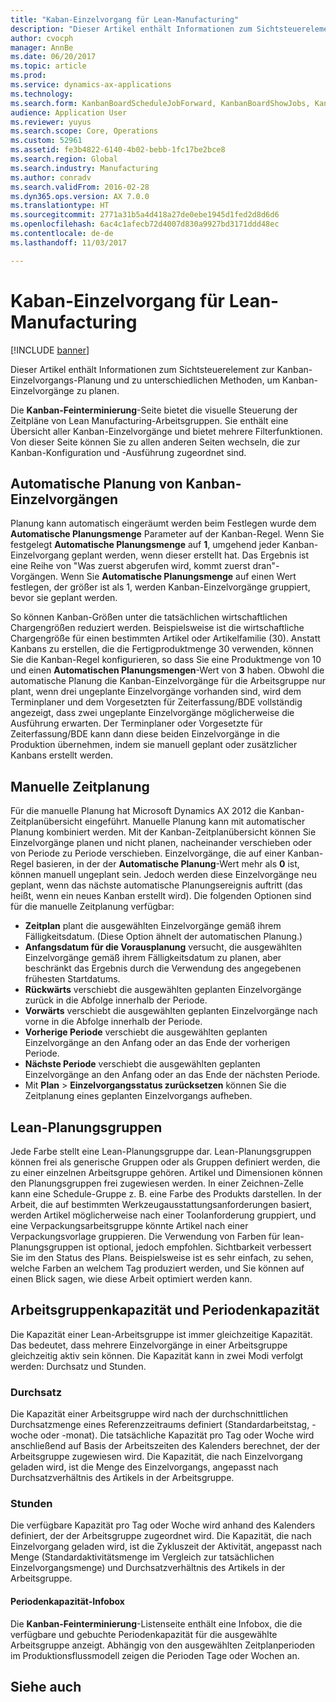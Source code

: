 ```yaml
---
title: "Kaban-Einzelvorgang für Lean-Manufacturing"
description: "Dieser Artikel enthält Informationen zum Sichtsteuerelement zur Kanban-Einzelvorgangs-Planung und zu unterschiedlichen Methoden, um Kanban-Einzelvorgänge zu planen."
author: cvocph
manager: AnnBe
ms.date: 06/20/2017
ms.topic: article
ms.prod: 
ms.service: dynamics-ax-applications
ms.technology: 
ms.search.form: KanbanBoardScheduleJobForward, KanbanBoardShowJobs, KanbanJobSchedulingListPage
audience: Application User
ms.reviewer: yuyus
ms.search.scope: Core, Operations
ms.custom: 52961
ms.assetid: fe3b4822-6140-4b02-bebb-1fc17be2bce8
ms.search.region: Global
ms.search.industry: Manufacturing
ms.author: conradv
ms.search.validFrom: 2016-02-28
ms.dyn365.ops.version: AX 7.0.0
ms.translationtype: HT
ms.sourcegitcommit: 2771a31b5a4d418a27de0ebe1945d1fed2d8d6d6
ms.openlocfilehash: 6ac4c1afecb72d4007d830a9927bd3171ddd48ec
ms.contentlocale: de-de
ms.lasthandoff: 11/03/2017

---
```


# <a name="kanban-job-scheduling-for-lean-manufacturing"></a>Kaban-Einzelvorgang für Lean-Manufacturing

[!INCLUDE [banner](../includes/banner.md)]

Dieser Artikel enthält Informationen zum Sichtsteuerelement zur Kanban-Einzelvorgangs-Planung und zu unterschiedlichen Methoden, um Kanban-Einzelvorgänge zu planen.  

Die **Kanban-Feinterminierung**-Seite bietet die visuelle Steuerung der Zeitpläne von Lean Manufacturing-Arbeitsgruppen. Sie enthält eine Übersicht aller Kanban-Einzelvorgänge und bietet mehrere Filterfunktionen. Von dieser Seite können Sie zu allen anderen Seiten wechseln, die zur Kanban-Konfiguration und -Ausführung zugeordnet sind.

## <a name="automatic-scheduling-of-kanban-jobs"></a>Automatische Planung von Kanban-Einzelvorgängen
Planung kann automatisch eingeräumt werden beim Festlegen wurde dem **Automatische Planungsmenge** Parameter auf der Kanban-Regel. Wenn Sie festgelegt **Automatische Planungsmenge** auf **1**, umgehend jeder Kanban-Einzelvorgang geplant werden, wenn dieser erstellt hat. Das Ergebnis ist eine Reihe von "Was zuerst abgerufen wird, kommt zuerst dran"-Vorgängen. Wenn Sie **Automatische Planungsmenge** auf einen Wert festlegen, der größer ist als 1, werden Kanban-Einzelvorgänge gruppiert, bevor sie geplant werden. 

So können Kanban-Größen unter die tatsächlichen wirtschaftlichen Chargengrößen reduziert werden. Beispielsweise ist die wirtschaftliche Chargengröße für einen bestimmten Artikel oder Artikelfamilie (30). Anstatt Kanbans zu erstellen, die die Fertigproduktmenge 30 verwenden, können Sie die Kanban-Regel konfigurieren, so dass Sie eine Produktmenge von 10 und einen **Automatischen Planungsmengen**-Wert von **3** haben. Obwohl die automatische Planung die Kanban-Einzelvorgänge für die Arbeitsgruppe nur plant, wenn drei ungeplante Einzelvorgänge vorhanden sind, wird dem Terminplaner und dem Vorgesetzten für Zeiterfassung/BDE vollständig angezeigt, dass zwei ungeplante Einzelvorgänge möglicherweise die Ausführung erwarten. Der Terminplaner oder Vorgesetzte für Zeiterfassung/BDE kann dann diese beiden Einzelvorgänge in die Produktion übernehmen, indem sie manuell geplant oder zusätzlicher Kanbans erstellt werden.

## <a name="manual-scheduling"></a>Manuelle Zeitplanung
Für die manuelle Planung hat Microsoft Dynamics AX 2012 die Kanban-Zeitplanübersicht eingeführt. Manuelle Planung kann mit automatischer Planung kombiniert werden. Mit der Kanban-Zeitplanübersicht können Sie Einzelvorgänge planen und nicht planen, nacheinander verschieben oder von Periode zu Periode verschieben. Einzelvorgänge, die auf einer Kanban-Regel basieren, in der der **Automatische Planung**-Wert mehr als **0** ist, können manuell ungeplant sein. Jedoch werden diese Einzelvorgänge neu geplant, wenn das nächste automatische Planungsereignis auftritt (das heißt, wenn ein neues Kanban erstellt wird). Die folgenden Optionen sind für die manuelle Zeitplanung verfügbar:

-   **Zeitplan** plant die ausgewählten Einzelvorgänge gemäß ihrem Fälligkeitsdatum. (Diese Option ähnelt der automatischen Planung.)
-   **Anfangsdatum für die Vorausplanung** versucht, die ausgewählten Einzelvorgänge gemäß ihrem Fälligkeitsdatum zu planen, aber beschränkt das Ergebnis durch die Verwendung des angegebenen frühesten Startdatums.
-   **Rückwärts** verschiebt die ausgewählten geplanten Einzelvorgänge zurück in die Abfolge innerhalb der Periode.
-   **Vorwärts** verschiebt die ausgewählten geplanten Einzelvorgänge nach vorne in die Abfolge innerhalb der Periode.
-   **Vorherige Periode** verschiebt die ausgewählten geplanten Einzelvorgänge an den Anfang oder an das Ende der vorherigen Periode.
-   **Nächste Periode** verschiebt die ausgewählten geplanten Einzelvorgänge an den Anfang oder an das Ende der nächsten Periode.
-   Mit **Plan** &gt; **Einzelvorgangsstatus zurücksetzen** können Sie die Zeitplanung eines geplanten Einzelvorgangs aufheben.

## <a name="lean-scheduling-groups"></a>Lean-Planungsgruppen
Jede Farbe stellt eine Lean-Planungsgruppe dar. Lean-Planungsgruppen können frei als generische Gruppen oder als Gruppen definiert werden, die zu einer einzelnen Arbeitsgruppe gehören. Artikel und Dimensionen können den Planungsgruppen frei zugewiesen werden. In einer Zeichnen-Zelle kann eine Schedule-Gruppe z. B. eine Farbe des Produkts darstellen. In der Arbeit, die auf bestimmten Werkzeugausstattungsanforderungen basiert, werden Artikel möglicherweise nach einer Toolanforderung gruppiert, und eine Verpackungsarbeitsgruppe könnte Artikel nach einer Verpackungsvorlage gruppieren. Die Verwendung von Farben für lean-Planungsgruppen ist optional, jedoch empfohlen. Sichtbarkeit verbessert Sie im den Status des Plans. Beispielsweise ist es sehr einfach, zu sehen, welche Farben an welchem Tag produziert werden, und Sie können auf einen Blick sagen, wie diese Arbeit optimiert werden kann.

## <a name="work-cell-capacity-and-period-capacity"></a>Arbeitsgruppenkapazität und Periodenkapazität
Die Kapazität einer Lean-Arbeitsgruppe ist immer gleichzeitige Kapazität. Das bedeutet, dass mehrere Einzelvorgänge in einer Arbeitsgruppe gleichzeitig aktiv sein können. Die Kapazität kann in zwei Modi verfolgt werden: Durchsatz und Stunden.

### <a name="throughput"></a>Durchsatz

Die Kapazität einer Arbeitsgruppe wird nach der durchschnittlichen Durchsatzmenge eines Referenzzeitraums definiert (Standardarbeitstag, -woche oder -monat). Die tatsächliche Kapazität pro Tag oder Woche wird anschließend auf Basis der Arbeitszeiten des Kalenders berechnet, der der Arbeitsgruppe zugewiesen wird. Die Kapazität, die nach Einzelvorgang geladen wird, ist die Menge des Einzelvorgangs, angepasst nach Durchsatzverhältnis des Artikels in der Arbeitsgruppe.

### <a name="hours"></a>Stunden

Die verfügbare Kapazität pro Tag oder Woche wird anhand des Kalenders definiert, der der Arbeitsgruppe zugeordnet wird. Die Kapazität, die nach Einzelvorgang geladen wird, ist die Zykluszeit der Aktivität, angepasst nach Menge (Standardaktivitätsmenge im Vergleich zur tatsächlichen Einzelvorgangsmenge) und Durchsatzverhältnis des Artikels in der Arbeitsgruppe.

#### <a name="period-capacity-factbox"></a>Periodenkapazität-Infobox

Die **Kanban-Feinterminierung**-Listenseite enthält eine Infobox, die die verfügbare und gebuchte Periodenkapazität für die ausgewählte Arbeitsgruppe anzeigt. Abhängig von den ausgewählten Zeitplanperioden im Produktionsflussmodell zeigen die Perioden Tage oder Wochen an.

<a name="see-also"></a>Siehe auch
--------




